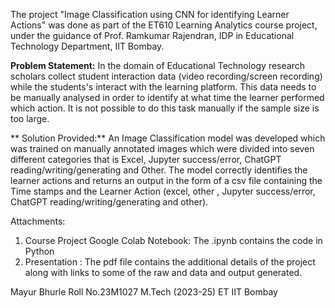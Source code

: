 The project "Image Classification using CNN for identifying Learner Actions" was done as part of the 
ET610 Learning Analytics course project, under the guidance of Prof. Ramkumar Rajendran, IDP in Educational Technology Department, IIT Bombay.

**Problem Statement:**
In the domain of Educational Technology research scholars collect student interaction data (video recording/screen recording) while the students's interact with the learning platform. 
This data needs to be manually analysed in order to identify at what time the learner performed which action. It is not possible to do this task manually if the sample size 
is too large.

**
Solution Provided:**
An Image Classification model was developed which was trained on manually annotated images which were divided into seven
different categories that is Excel, Jupyter success/error, ChatGPT reading/writing/generating and Other. 
The model correctly identifies the learner actions and returns an output in the form of a csv file
containing the Time stamps and the Learner Action (excel, other , Jupyter success/error, ChatGPT reading/writing/generating and other).

Attachments:
1) Course Project Google Colab Notebook: The .ipynb contains the code in Python
2) Presentation : The pdf file contains the additional details of the project along with links to some of the raw and data and output generated.


Mayur Bhurle
Roll No.23M1027
M.Tech (2023-25)
ET IIT Bombay

